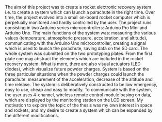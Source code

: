 The aim of this project was to create a rocket electronic recovery system i.e. to create a system which can launch a parachute in the right time. Over time, the project evolved into a small on-board rocket computer which is perpetually monitored and hardly controlled by the user. The project runs consisting in two Arduino series microcontrollers: Arduino Pro Mini and Arduino Uno. The main functions of the system was: measuring the various values (temperature, atmospheric pressure, acceleration, and altitude), communicating with the Arduino Uno microcontroller, creating a signal which is used to launch the parachute, saving data on the SD card. The whole system was submitted on the two prototyping plates. From the first plate one may abstract the elements which are included in the rocket recovery system. What is more, there are also visual actuators (LED diodes), which visualize future powder charges. System is based on the three particular situations when the powder charges could launch the parachute: measurement of the acceleration, decrease of the altitude and time release. The system is deliberatively constructed to be low emergency, easy to use, cheap and easy to modify. To communicate with the system, the user uses 4-channel, wireless remote control module basing on data, which are displayed by the monitoring station on the LCD screen.
My motivation to explore the topic of the thesis was my own interest in space and rockets, and my desire to create a system which can be expanded by the different modifications. 
